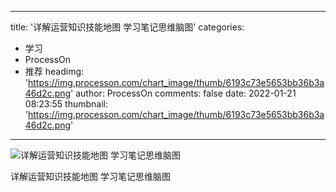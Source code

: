 
---
title: '详解运营知识技能地图 学习笔记思维脑图'
categories: 
 - 学习
 - ProcessOn
 - 推荐
headimg: 'https://img.processon.com/chart_image/thumb/6193c73e5653bb36b3a46d2c.png'
author: ProcessOn
comments: false
date: 2022-01-21 08:23:55
thumbnail: 'https://img.processon.com/chart_image/thumb/6193c73e5653bb36b3a46d2c.png'
---

<div>   
<img class="thumb" alt="详解运营知识技能地图 学习笔记思维脑图" src="https://img.processon.com/chart_image/thumb/6193c73e5653bb36b3a46d2c.png" referrerpolicy="no-referrer">
<p>详解运营知识技能地图 学习笔记思维脑图</p>  
</div>
            